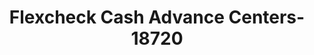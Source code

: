 ---
f_zip-code: 22560
f_state-code: VA
title: Flexcheck Cash Advance Centers-18720
f_phone: 804-443-0334
f_city-only: Tappahannock
f_address: 1413 Tappahannock Blvd Tappahannock
f_location-unique-id: '18720'
slug: flexcheck-cash-advance-centers-18720
updated-on: '2024-05-30T13:46:58.046Z'
created-on: '2024-05-30T13:36:59.803Z'
published-on: '2024-05-30T13:54:32.469Z'
f_city-state: cms/city/tappahannock-va.md
f_company: cms/company/flexcheck-cash-advance-centers.md
f_state: cms/state/virginia.md
layout: '[payday-loan].html'
tags: payday-loan
---